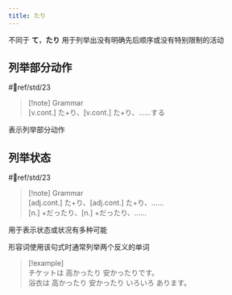 ```yaml
---
title: たり
---
```

不同于 **て**，**たり** 用于列举出没有明确先后顺序或没有特别限制的活动  

## 列举部分动作

 #📖ref/std/23  

> [!note] Grammar  
> [v.cont.] た+り、[v.cont.] た+り、......する  

表示列举部分动作  

## 列举状态

 #📖ref/std/23  

> [!note] Grammar  
> [adj.cont.] た+り、[adj.cont.] た+り、......  
> [n.] +だったり、[n.] +だったり、......  

用于表示状态或状况有多种可能  

形容词使用该句式时通常列举两个反义的单词  

> [!example]  
> チケットは 高かったり 安かったりです。  
> 浴衣は 高かったり 安かったり いろいろ あります。  
